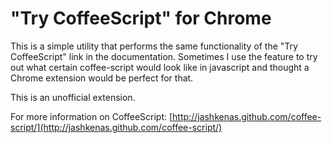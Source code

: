 "Try CoffeeScript" for Chrome
===========================

This is a simple utility that performs the same functionality of the "Try CoffeeScript" link in the documentation. Sometimes I use the feature to try out what certain coffee-script would look like in javascript and thought a Chrome extension would be perfect for that.

This is an unofficial extension.

For more information on CoffeeScript: [http://jashkenas.github.com/coffee-script/](http://jashkenas.github.com/coffee-script/)
